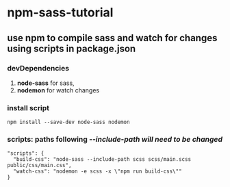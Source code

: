 # npm-sass-tutorial

## use npm to compile sass and watch for changes using scripts in package.json

### devDependencies
1. **node-sass** for sass,
2. **nodemon** for watch changes

### install script
```
npm install --save-dev node-sass nodemon
```

### scripts: paths following *--include-path will need to be changed*
```
"scripts": {
  "build-css": "node-sass --include-path scss scss/main.scss public/css/main.css",
  "watch-css": "nodemon -e scss -x \"npm run build-css\""
}
```
